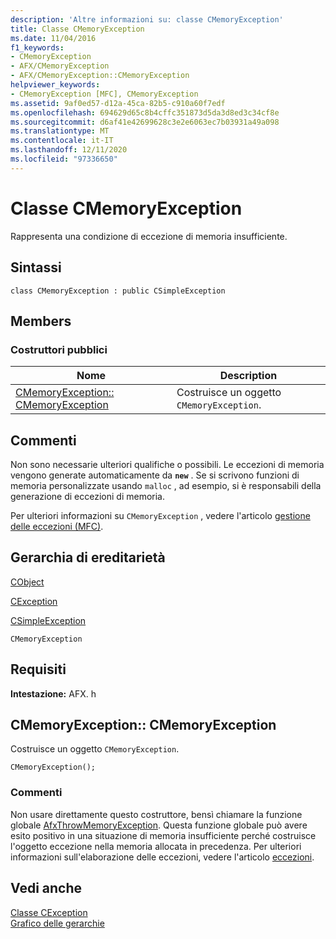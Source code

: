 ```yaml
---
description: 'Altre informazioni su: classe CMemoryException'
title: Classe CMemoryException
ms.date: 11/04/2016
f1_keywords:
- CMemoryException
- AFX/CMemoryException
- AFX/CMemoryException::CMemoryException
helpviewer_keywords:
- CMemoryException [MFC], CMemoryException
ms.assetid: 9af0ed57-d12a-45ca-82b5-c910a60f7edf
ms.openlocfilehash: 694629d65c8b4cffc351873d5da3d8ed3c34cf8e
ms.sourcegitcommit: d6af41e42699628c3e2e6063ec7b03931a49a098
ms.translationtype: MT
ms.contentlocale: it-IT
ms.lasthandoff: 12/11/2020
ms.locfileid: "97336650"
---
```

# <a name="cmemoryexception-class"></a>Classe CMemoryException

Rappresenta una condizione di eccezione di memoria insufficiente.

## <a name="syntax"></a>Sintassi

```
class CMemoryException : public CSimpleException
```

## <a name="members"></a>Members

### <a name="public-constructors"></a>Costruttori pubblici

|Nome|Description|
|----------|-----------------|
|[CMemoryException:: CMemoryException](#cmemoryexception)|Costruisce un oggetto `CMemoryException`.|

## <a name="remarks"></a>Commenti

Non sono necessarie ulteriori qualifiche o possibili. Le eccezioni di memoria vengono generate automaticamente da **`new`** . Se si scrivono funzioni di memoria personalizzate usando `malloc` , ad esempio, si è responsabili della generazione di eccezioni di memoria.

Per ulteriori informazioni su `CMemoryException` , vedere l'articolo [gestione delle eccezioni (MFC)](../../mfc/exception-handling-in-mfc.md).

## <a name="inheritance-hierarchy"></a>Gerarchia di ereditarietà

[CObject](../../mfc/reference/cobject-class.md)

[CException](../../mfc/reference/cexception-class.md)

[CSimpleException](../../mfc/reference/csimpleexception-class.md)

`CMemoryException`

## <a name="requirements"></a>Requisiti

**Intestazione:** AFX. h

## <a name="cmemoryexceptioncmemoryexception"></a><a name="cmemoryexception"></a> CMemoryException:: CMemoryException

Costruisce un oggetto `CMemoryException`.

```
CMemoryException();
```

### <a name="remarks"></a>Commenti

Non usare direttamente questo costruttore, bensì chiamare la funzione globale [AfxThrowMemoryException](exception-processing.md#afxthrowmemoryexception). Questa funzione globale può avere esito positivo in una situazione di memoria insufficiente perché costruisce l'oggetto eccezione nella memoria allocata in precedenza. Per ulteriori informazioni sull'elaborazione delle eccezioni, vedere l'articolo [eccezioni](../exception-handling-in-mfc.md).

## <a name="see-also"></a>Vedi anche

[Classe CException](cexception-class.md)<br/>
[Grafico delle gerarchie](../hierarchy-chart.md)

